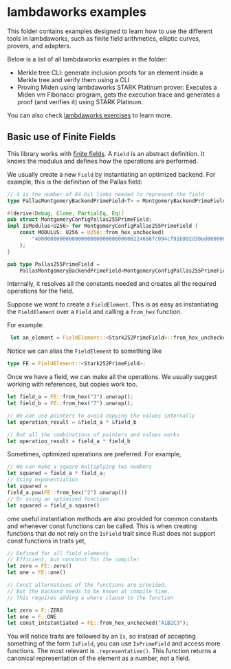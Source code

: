 # lambdaworks examples

This folder contains examples designed to learn how to use the different tools in lambdaworks, such as finite field arithmetics, elliptic curves, provers, and adapters.

Below is a list of all lambdaworks examples in the folder:
- Merkle tree CLI: generate inclusion proofs for an element inside a Merkle tree and verify them using a CLI
- Proving Miden using lambdaworks STARK Platinum prover: Executes a Miden vm Fibonacci program, gets the execution trace and generates a proof (and verifies it) using STARK Platinum.

You can also check [lambdaworks exercises](https://github.com/lambdaclass/lambdaworks/tree/main/exercises) to learn more.

## Basic use of Finite Fields

This library works with [finite fields](https://en.wikipedia.org/wiki/Finite_field). A `Field` is an abstract definition. It knows the modulus and defines how the operations are performed.

We usually create a new `Field` by instantiating an optimized backend. For example, this is the definition of the Pallas field:

```rust
// 4 is the number of 64-bit limbs needed to represent the field
type PallasMontgomeryBackendPrimeField<T> = MontgomeryBackendPrimeField<T, 4>;

#[derive(Debug, Clone, PartialEq, Eq)]
pub struct MontgomeryConfigPallas255PrimeField;
impl IsModulus<U256> for MontgomeryConfigPallas255PrimeField {
    const MODULUS: U256 = U256::from_hex_unchecked(
        "40000000000000000000000000000000224698fc094cf91b992d30ed00000001",
    );
}

pub type Pallas255PrimeField =
    PallasMontgomeryBackendPrimeField<MontgomeryConfigPallas255PrimeField>;
```

Internally, it resolves all the constants needed and creates all the required operations for the field.

Suppose we want to create a `FieldElement`. This is as easy as instantiating the `FieldElement` over a `Field` and calling a `from_hex` function.

For example:

```rust
 let an_element = FieldElement::<Stark252PrimeField>::from_hex_unchecked("030e480bed5fe53fa909cc0f8c4d99b8f9f2c016be4c41e13a4848797979c662")
```

Notice we can alias the `FieldElement` to something like

```rust
type FE = FieldElement::<Stark252PrimeField>;
```

Once we have a field, we can make all the operations. We usually suggest working with references, but copies work too.

```rust
let field_a = FE::from_hex("3").unwrap();
let field_b = FE::from_hex("7").unwrap();

// We can use pointers to avoid copying the values internally
let operation_result = &field_a * &field_b

// But all the combinations of pointers and values works
let operation_result = field_a * field_b
```

Sometimes, optimized operations are preferred. For example,

```rust
// We can make a square multiplying two numbers
let squared = field_a * field_a;
// Using exponentiation
let squared = 
field_a.pow(FE::from_hex("2").unwrap())
// Or using an optimized function
let squared = field_a.square()
```

ome useful instantiation methods are also provided for common constants and whenever const functions can be called. This is when creating functions that do not rely on the `IsField` trait since Rust does not support const functions in traits yet,

```rust
// Defined for all field elements
// Efficient, but nonconst for the compiler
let zero = FE::zero() 
let one = FE::one()

// Const alternatives of the functions are provided, 
// But the backend needs to be known at compile time. 
// This requires adding a where clause to the function

let zero = F::ZERO
let one = F::ONE
let const_intstantiated = FE::from_hex_unchecked("A1B2C3");
```

You will notice traits are followed by an `Is`, so instead of accepting something of the form `IsField`, you can use `IsPrimeField` and access more functions. The most relevant is `.representative()`. This function returns a canonical representation of the element as a number, not a field.
